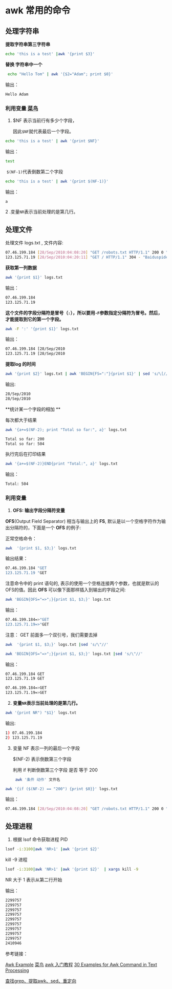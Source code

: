 # awk 常用的命令

## 处理字符串

**提取字符串第三字符串**

```sh
echo 'this is a test' |awk '{print $3}'
```


**替换 字符串中一个**

```sh
 echo "Hello Tom" | awk '{$2="Adam"; print $0}'
```

输出：

```sh
Hello Adam
```



### 利用变量    [菜鸟]( https://www.runoob.com/w3cnote/8-awesome-awk-built-in-variables.html)   

1. $NF  表示当前行有多少个字段，

   因此`$NF`就代表最后一个字段。

```sh
echo 'this is a test' | awk '{print $NF}'
```

输出：

```sh
test
```

​     `$(NF-1)`代表倒数第二个字段

```sh
echo 'this is a test' | awk '{print $(NF-1)}'
```

输出：

```sh
a
```

   2 .变量`NR`表示当前处理的是第几行。



## 处理文件

处理文件 logs.txt , 文件内容:

```sh
07.46.199.184 [28/Sep/2010:04:08:20] "GET /robots.txt HTTP/1.1" 200 0 "msnbot"
123.125.71.19 [28/Sep/2010:04:20:11] "GET / HTTP/1.1" 304 - "Baiduspider"
```

 **获取第一列数据**

```sh
awk '{print $1}' logs.txt
```

输出：

```sh
07.46.199.184
123.125.71.19
```

**这个文件的字段分隔符是冒号（`:`），所以要用`-F`参数指定分隔符为冒号。然后，才能提取到它的第一个字段。**

```sh
awk -F ':' '{print $1}' logs.txt
```

输出：

```sh
07.46.199.184 [28/Sep/2010
123.125.71.19 [28/Sep/2010
```



**提取log 的时间**

```sh
awk '{print $2}' logs.txt | awk 'BEGIN{FS=":"}{print $1}' | sed 's/\[//'
```

输出:

```sh
28/Sep/2010
28/Sep/2010
```



**统计某一个字段的相加 ** 

每次都大于结果

```sh
awk '{a+=$(NF-2); print "Total so far:", a}' logs.txt
```

```sh
Total so far: 200
Total so far: 504
```

执行完后在打印结果

```sh
awk '{a+=$(NF-2)}END{print "Total:", a}' logs.txt
```

输出：

```sh
Total: 504
```



###  利用变量 

1. **OFS: 输出字段分隔符变量**

**OFS**(Output Field Separator) 相当与输出上的 **FS**, 默认是以一个空格字符作为输出分隔符的，下面是一个 **OFS** 的例子:

正常空格命令：

```sh
awk  '{print $1, $3;}' logs.txt
```

输出结果：

```sh
07.46.199.184 "GET
123.125.71.19 "GET
```

注意命令中的 print 语句的, 表示的使用一个空格连接两个参数，也就是默认的OFS的值。因此 **OFS** 可以像下面那样插入到输出的字段之间:

```sh
awk 'BEGIN{OFS="=>";}{print $1, $3;}' logs.txt
```

输出：

```sh
07.46.199.184=>"GET
123.125.71.19=>"GET
```

注意： GET 前面多一个双引号，我们需要去掉

```sh
awk  '{print $1, $3;}' logs.txt |sed 's/\"//'

awk 'BEGIN{OFS="=>";}{print $1, $3;}' logs.txt |sed 's/\"//'
```

输出：

```sh
07.46.199.184 GET
123.125.71.19 GET

07.46.199.184=>GET
123.125.71.19=>GET
```



2. **变量`NR`表示当前处理的是第几行。**

```sh
awk '{print NR") "$1}' logs.txt
```

输出:

```sh
1) 07.46.199.184
2) 123.125.71.19
```

3. 变量 NF  表示一列的最后一个字段 

   $(NF-2) 表示倒数第三个字段    

   利用 if 判断倒数第三个字段 是否 等于  200

   ```sh
    awk '条件 动作' 文件名
   ```

```sh
awk '{if ($(NF-2) == "200") {print $0}}' logs.txt
```

输出：

```sh
07.46.199.184 [28/Sep/2010:04:08:20] "GET /robots.txt HTTP/1.1" 200 0 "msnbot"
```







## 处理进程

1. 根据 lsof 命令获取进程 PID

```sh
lsof -i:3100|awk 'NR>1' |awk '{print $2}' 
```

  kill  -9 进程

```sh
lsof -i:3100|awk 'NR>1' |awk '{print $2}'  | xargs kill -9
```



NR  大于  1 表示从第二行开始

输出：

```sh
2299757
2299757
2299757
2299757
2299757
2299757
2299757
2299757
2299757
2410946
```



参考链接：

[Awk Example](https://gregable.com/2010/09/why-you-should-know-just-little-awk.html)
[菜鸟](https://www.runoob.com/linux/linux-comm-awk.html)
[awk 入门教程](https://www.ruanyifeng.com/blog/2018/11/awk.html)
[30 Examples for Awk Command in Text Processing](https://likegeeks.com/awk-command/)



[查找grep、提取awk、sed、重定向](https://zhuanlan.zhihu.com/p/34946663)
